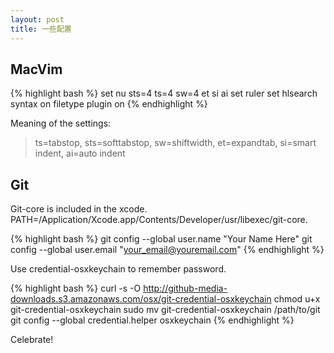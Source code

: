 ```yaml
---
layout: post
title: 一些配置
---
```


## MacVim

{% highlight bash %}
set nu sts=4 ts=4 sw=4 et si ai
set ruler
set hlsearch
syntax on
filetype plugin on
{% endhighlight %}

Meaning of the settings:

>  ts=tabstop,
>  sts=softtabstop,
>  sw=shiftwidth,
>  et=expandtab,
>  si=smart indent,
>  ai=auto indent

## Git

Git-core is included in the xcode. PATH=/Application/Xcode.app/Contents/Developer/usr/libexec/git-core.

{% highlight bash %}
git config --global user.name "Your Name Here"
git config --global user.email "your_email@youremail.com"
{% endhighlight %}

Use credential-osxkeychain to remember password.

{% highlight bash %}
curl -s -O http://github-media-downloads.s3.amazonaws.com/osx/git-credential-osxkeychain
chmod u+x git-credential-osxkeychain
sudo mv git-credential-osxkeychain /path/to/git
git config --global credential.helper osxkeychain
{% endhighlight %}

Celebrate!

